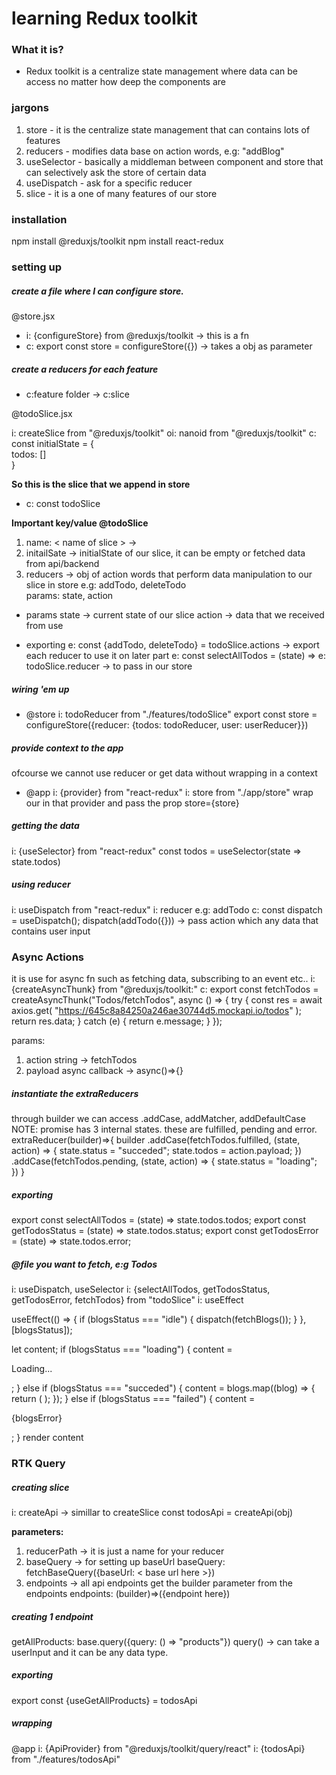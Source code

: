 # learning Redux toolkit

### What it is?

- Redux toolkit is a centralize state management where data can be access no matter how deep the components are

### jargons

1. store - it is the centralize state management that can contains lots of features
2. reducers - modifies data base on action words, e.g: "addBlog"
3. useSelector - basically a middleman between component and store that can selectively ask the store of certain data
4. useDispatch - ask for a specific reducer
5. slice - it is a one of many features of our store

### installation

npm install @reduxjs/toolkit
npm install react-redux

### setting up

##### create a file where I can configure store.

@store.jsx

- i: {configureStore} from @reduxjs/toolkit -> this is a fn
- c: export const store = configureStore({}) -> takes a obj as parameter

##### create a reducers for each feature

- c:feature folder -> c:slice

@todoSlice.jsx

i: createSlice from "@reduxjs/toolkit"
oi: nanoid from "@reduxjs/toolkit"
c: const initialState = { <br>
todos: []<br>
}<br>

<b>So this is the slice that we append in store</b>

- c: const todoSlice

<b>Important key/value @todoSlice</b>

1. name: < name of slice > ->
2. initailSate -> initialState of our slice, it can be empty or fetched data from api/backend
3. reducers -> obj of action words that perform data manipulation to our slice in store
   e.g: addTodo, deleteTodo<br>
   params: state, action<br>

- params
  state -> current state of our slice
  action -> data that we received from use

- exporting
  e: const {addTodo, deleteTodo} = todoSlice.actions -> export each reducer to use it on later part
  e: const selectAllTodos = (state) =>
  e: todoSlice.reducer -> to pass in our store

##### wiring 'em up

- @store
  i: todoReducer from "./features/todoSlice"
  export const store = configureStore({reducer: {todos: todoReducer, user: userReducer}})

##### provide context to the app

ofcourse we cannot use reducer or get data without wrapping in a context

- @app
  i: {provider} from "react-redux"
  i: store from "./app/store"
  wrap our <App /> in that provider and pass the prop store={store}

##### getting the data

i: {useSelector} from "react-redux"
const todos = useSelector(state => state.todos)

##### using reducer

i: useDispatch from "react-redux"
i: reducer e.g: addTodo
c: const dispatch = useDispatch();
dispatch(addTodo({})) -> pass action which any data that contains user input

### Async Actions

it is use for async fn such as fetching data, subscribing to an event etc..
i: {createAsyncThunk} from "@reduxjs/toolkit:"
c: export const fetchTodos = createAsyncThunk("Todos/fetchTodos", async () => {
  try {
    const res = await axios.get(
      "https://645c8a84250a246ae30744d5.mockapi.io/todos"
    );
    return res.data;
  } catch (e) {
    return e.message;
  }
});

params:

1. action string -> fetchTodos
2. payload async callback -> async()=>{}

##### instantiate the extraReducers

through builder we can access .addCase, addMatcher, addDefaultCase
NOTE: promise has 3 internal states. these are fulfilled, pending and error.
extraReducer(builder)=>{
builder
.addCase(fetchTodos.fulfilled, (state, action) => {
     state.status = "succeded";
     state.todos = action.payload;
   })
.addCase(fetchTodos.pending, (state, action) => {
     state.status = "loading";
   })
}
##### exporting
export const selectAllTodos = (state) => state.todos.todos;
export const getTodosStatus = (state) => state.todos.status;
export const getTodosError = (state) => state.todos.error;

##### @file you want to fetch, e:g Todos
i: useDispatch, useSelector
i: {selectAllTodos, getTodosStatus, getTodosError, fetchTodos} from "todoSlice"
i: useEffect

useEffect(() => {
 if (blogsStatus === "idle") {
   dispatch(fetchBlogs());
 }
}, [blogsStatus]);

let content;
  if (blogsStatus === "loading") {
    content = <p>Loading...</p>;
  } else if (blogsStatus === "succeded") {
    content = blogs.map((blog) => {
      return (
        <BlogCard
          key={blog.id}
          id={blog.id}
          title={blog.title}
          body={blog.body}
          author={blog.author}
          likes={blog.likes}
        />
      );
    });
  } else if (blogsStatus === "failed") {
    content = <p>{blogsError}</p>;
  }
render content


### RTK Query

##### creating slice

i: createApi -> simillar to createSlice
const todosApi = createApi(obj)

<b>parameters:</b>

1. reducerPath -> it is just a name for your reducer
2. baseQuery -> for setting up baseUrl
   baseQuery: fetchBaseQuery({baseUrl: < base url here >})
3. endpoints -> all api endpoints
   get the builder parameter from the endpoints
   endpoints: (builder)=>({endpoint here})

##### creating 1 endpoint

getAllProducts: base.query({query: () => "products"})
query() -> can take a userInput and it can be any data type.

##### exporting

export const {useGetAllProducts} = todosApi

##### wrapping

@app
i: {ApiProvider} from "@reduxjs/toolkit/query/react"
i: {todosApi} from "./features/todosApi"

<Provider store={store}>
  <ApiProvider api={todosApi}>
    <App />
  </ApiProvider>
</Provider>
